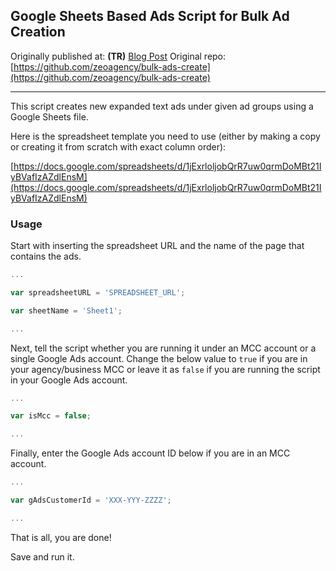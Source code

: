 ## Google Sheets Based Ads Script for Bulk Ad Creation 

Originally published at: **(TR)** [Blog Post](https://zeo.org/tr/blog/google-ads-script-toplu-reklam-olusturucu/)
Original repo: [https://github.com/zeoagency/bulk-ads-create](https://github.com/zeoagency/bulk-ads-create)

---- 

This script creates new expanded text ads under given ad groups using a Google Sheets file.
 
Here is the spreadsheet template you need to use (either by making a copy or creating it from scratch with exact column order):

[https://docs.google.com/spreadsheets/d/1jExrloljobQrR7uw0qrmDoMBt21IyBVafIzAZdlEnsM](https://docs.google.com/spreadsheets/d/1jExrloljobQrR7uw0qrmDoMBt21IyBVafIzAZdlEnsM)

### Usage

Start with inserting the spreadsheet URL and the name of the page that contains the ads.

```javascript
...

var spreadsheetURL = 'SPREADSHEET_URL';

var sheetName = 'Sheet1';

...
```

Next, tell the script whether you are running it under an MCC account or a single Google Ads account.
Change the below value to `true` if you are in your agency/business MCC or leave it as `false` if you are running the script in your Google Ads account.

```javascript
...

var isMcc = false;

...
```

Finally, enter the Google Ads account ID below if you are in an MCC account.

```javascript
...

var gAdsCustomerId = 'XXX-YYY-ZZZZ';

...
```

That is all, you are done!

Save and run it.
